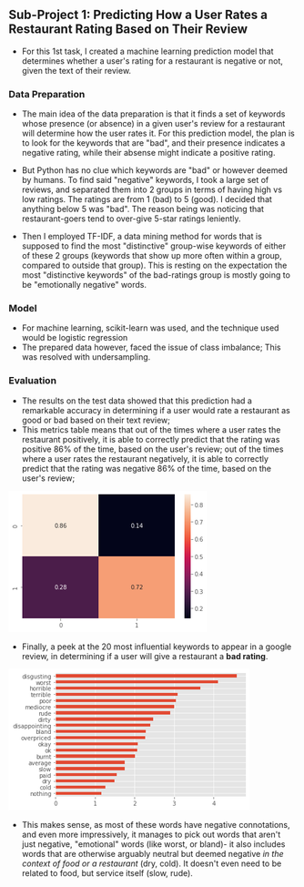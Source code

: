 ## **Sub-Project 1: Predicting How a User Rates a Restaurant Rating Based on Their Review**

* For this 1st task, I created a machine learning prediction model that determines whether a user's rating for a restaurant is negative or not, given the text of their review.

### **Data Preparation**

* The main idea of the data preparation is that it finds a set of keywords whose presence (or absence) in a given user's review for a restaurant will determine how the user rates it. For this prediction model, the plan is to look for the keywords that are "bad", and their presence indicates a negative rating, while their absense might indicate a positive rating. 

* But Python has no clue which keywords are "bad" or however deemed by humans. To find said "negative" keywords, I took a large set of reviews, and separated them into 2 groups in terms of having high vs low ratings. The ratings are from 1 (bad) to 5 (good). I decided that anything below 5 was "bad". The reason being was noticing that restaurant-goers tend to over-give 5-star ratings leniently.

* Then I employed TF-IDF, a data mining method for words that is supposed to find the most "distinctive" group-wise keywords of either of these 2 groups (keywords that show up more often within a group, compared to outside that group). This is resting on the expectation the most "distinctive keywords" of the bad-ratings group is mostly going to be "emotionally negative" words.

### **Model**

* For machine learning, scikit-learn was used, and the technique used would be logistic regression
* The prepared data however, faced the issue of class imbalance; This was resolved with undersampling.

### **Evaluation**

* The results on the test data showed that this prediction had a remarkable accuracy in determining if a user would rate a restaurant as good or bad based on their text review; 
* This metrics table means that out of the times where a user rates the restaurant positively, it is able to correctly predict that the rating was positive 86% of the time, based on the user's review; out of the times where a user rates the restaurant negatively, it is able to correctly predict that the rating was negative 86% of the time, based on the user's review; 

![](images/images_food_recommendation/food_sentiment_confusion_matrix.png) 

* Finally, a peek at the 20 most influential keywords to appear in a google review, in determining if a user will give a restaurant a **bad rating**. 

![](images/images_food_recommendation/food_sentiment_coefficients.png) 

* This makes sense, as most of these words have negative connotations, and even more impressively, it manages to pick out words that aren't just negative, "emotional" words (like worst, or bland)- it also includes words that are otherwise arguably neutral but deemed negative *in the context of food or a restaurant* (dry, cold). It doesn't even need to be related to food, but service itself (slow, rude).
